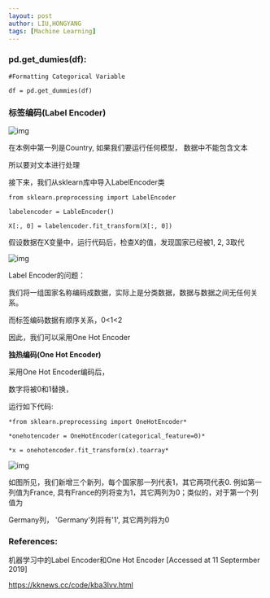 ```yaml
---
layout: post
author: LIU,HONGYANG
tags: [Machine Learning]
---
```






### pd.get_dumies(df):



```
#Formatting Categorical Variable
    
df = pd.get_dummies(df)
```





### 标签编码(Label Encoder)

 

![img](https://tva1.sinaimg.cn/large/007S8ZIlgy1gfrm1lyibzj30la0h2482.jpg)

 

 

在本例中第一列是Country, 如果我们要运行任何模型， 数据中不能包含文本

所以要对文本进行处理

接下来，我们从sklearn库中导入LabelEncoder类

 

```
from sklearn.preprocessing import LabelEncoder

labelencoder = LableEncoder()

X[:, 0] = labelencoder.fit_transform(X[:, 0])
```





 

 

假设数据在X变量中，运行代码后，检查X的值，发现国家已经被1, 2, 3取代

 

![img](https://tva1.sinaimg.cn/large/007S8ZIlgy1gfrm1pbssej30gk08s79b.jpg)

 

 

 

Label Encoder的问题：

我们将一组国家名称编码成数据，实际上是分类数据，数据与数据之间无任何关系。

而标签编码数据有顺序关系，0<1<2

 

因此，我们可以采用One Hot Encoder

 

**独热编码(One Hot Encoder)**

 

采用One Hot Encoder编码后，

数字将被0和1替换，

运行如下代码:

 

```
*from sklearn.preprocessing import OneHotEncoder*

*onehotencoder = OneHotEncoder(categorical_feature=0)*

*x = onehotencoder.fit_transform(x).toarray*
```



 

 

![img](https://tva1.sinaimg.cn/large/007S8ZIlgy1gfrm1ugbtej30rw0howpq.jpg)

 

 

 

如图所见，我们新增三个新列，每个国家那一列代表1，其它两项代表0. 例如第一列值为France, 具有France的列将变为1，其它两列为0；类似的，对于第一个列值为

Germany列， 'Germany'列将有'1', 其它两列将为0

 

### References:

机器学习中的Label Encoder和One Hot Encoder  [Accessed at 11 Septermber 2019] 

https://kknews.cc/code/kba3lvv.html